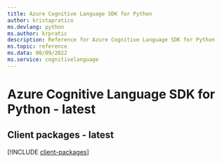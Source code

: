 ```yaml
---
title: Azure Cognitive Language SDK for Python
author: kristapratico
ms.devlang: python
ms.author: krpratic
description: Reference for Azure Cognitive Language SDK for Python
ms.topic: reference
ms.data: 08/09/2022
ms.service: cognitivelanguage
---
```

# Azure Cognitive Language SDK for Python - latest

## Client packages - latest
[!INCLUDE [client-packages](cognitive-language-client-index.md)]